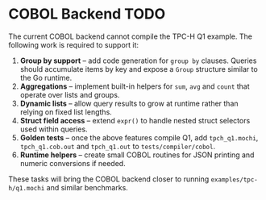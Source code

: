 # COBOL Backend TODO

The current COBOL backend cannot compile the TPC-H Q1 example. The following work is required to support it:

1. **Group by support** – add code generation for `group by` clauses. Queries should accumulate items by key and expose a `Group` structure similar to the Go runtime.
2. **Aggregations** – implement built-in helpers for `sum`, `avg` and `count` that operate over lists and groups.
3. **Dynamic lists** – allow query results to grow at runtime rather than relying on fixed list lengths.
4. **Struct field access** – extend `expr()` to handle nested struct selectors used within queries.
5. **Golden tests** – once the above features compile Q1, add `tpch_q1.mochi`, `tpch_q1.cob.out` and `tpch_q1.out` to `tests/compiler/cobol`.
6. **Runtime helpers** – create small COBOL routines for JSON printing and numeric conversions if needed.

These tasks will bring the COBOL backend closer to running `examples/tpc-h/q1.mochi` and similar benchmarks.
